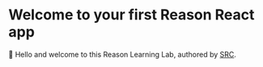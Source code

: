 # Welcome to your first Reason React app

 :wave: Hello and welcome to this Reason Learning Lab, authored by
[SRC](https://src.technology).
